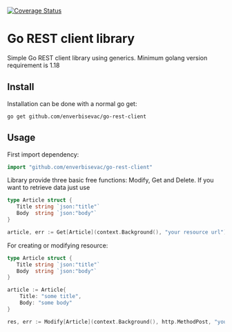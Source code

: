 [![Coverage Status](https://coveralls.io/repos/github/enverbisevac/go-rest-client/badge.svg)](https://coveralls.io/github/enverbisevac/go-rest-client)
# Go REST client library
Simple Go REST client library using generics. Minimum golang version requirement is 1.18

## Install

Installation can be done with a normal go get:
```
go get github.com/enverbisevac/go-rest-client
```

## Usage

First import dependency:
```go
import "github.com/enverbisevac/go-rest-client"
```

Library provide three basic free functions: Modify, Get and Delete. If you want to retrieve data just use
```go
type Article struct {
   Title string `json:"title"`
   Body  string `json:"body"`
}

article, err := Get[Article](context.Background(), "your resource url")
```

For creating or modifying resource:
```go
type Article struct {
   Title string `json:"title"`
   Body  string `json:"body"`
}

article := Article{
	Title: "some title",
	Body: "some body"
}

res, err := Modify[Article](context.Background(), http.MethodPost, "your resource url", rest.WithBody(&article))
```
